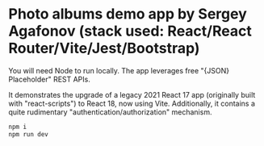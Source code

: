 # Photo albums demo app by Sergey Agafonov (stack used: React/React Router/Vite/Jest/Bootstrap)

You will need Node to run locally. The app leverages free "{JSON} Placeholder" REST APIs.

It demonstrates the upgrade of a legacy 2021 React 17 app (originally built with "react-scripts") to React 18, now using Vite. Additionally, it contains a quite rudimentary "authentication/authorization" mechanism.

```bash
npm i
npm run dev
```
